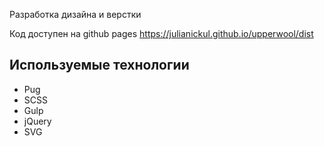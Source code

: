 Разработка дизайна и верстки

Код доступен на github pages 
https://julianickul.github.io/upperwool/dist


## Используемые технологии
* Pug
* SCSS
* Gulp
* jQuery
* SVG
